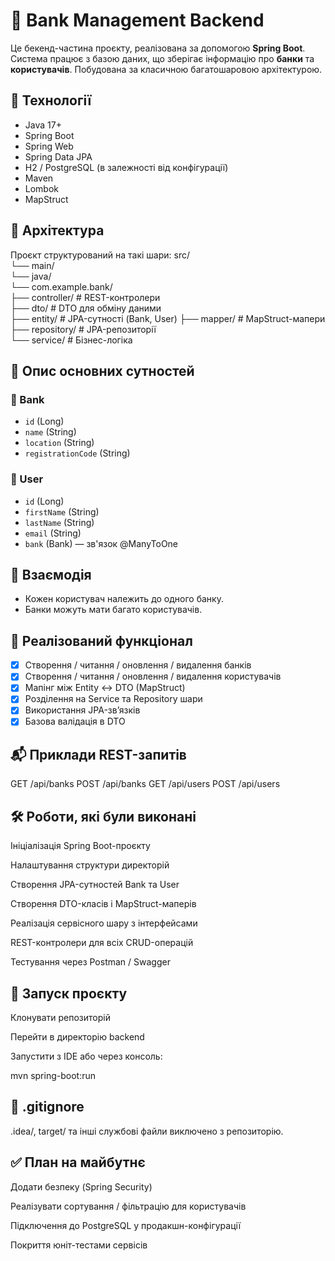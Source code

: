 # 🏦 Bank Management Backend

Це бекенд-частина проєкту, реалізована за допомогою **Spring Boot**. Система працює з базою даних, що зберігає інформацію про **банки** та **користувачів**. Побудована за класичною багатошаровою архітектурою.

## 🔧 Технології

- Java 17+
- Spring Boot
- Spring Web
- Spring Data JPA
- H2 / PostgreSQL (в залежності від конфігурації)
- Maven
- Lombok
- MapStruct

## 🧱 Архітектура

Проєкт структурований на такі шари:
src/        
└── main/   
└── java/   
└── com.example.bank/   
├── controller/ # REST-контролери   
├── dto/ # DTO для обміну даними    
├── entity/ # JPA-сутності (Bank, User) 
├── mapper/ # MapStruct-мапери  
├── repository/ # JPA-репозиторії   
└── service/ # Бізнес-логіка  


## 📄 Опис основних сутностей

### 🏦 Bank
- `id` (Long)
- `name` (String)
- `location` (String)
- `registrationCode` (String)

### 👤 User
- `id` (Long)
- `firstName` (String)
- `lastName` (String)
- `email` (String)
- `bank` (Bank) — зв'язок @ManyToOne

## 🔁 Взаємодія

- Кожен користувач належить до одного банку.
- Банки можуть мати багато користувачів.

## 🚀 Реалізований функціонал

- [x] Створення / читання / оновлення / видалення банків
- [x] Створення / читання / оновлення / видалення користувачів
- [x] Мапінг між Entity ↔ DTO (MapStruct)
- [x] Розділення на Service та Repository шари
- [x] Використання JPA-зв’язків
- [x] Базова валідація в DTO

## 📬 Приклади REST-запитів

GET /api/banks
POST /api/banks
GET /api/users
POST /api/users

## 🛠 Роботи, які були виконані
Ініціалізація Spring Boot-проєкту

Налаштування структури директорій

Створення JPA-сутностей Bank та User

Створення DTO-класів і MapStruct-маперів

Реалізація сервісного шару з інтерфейсами

REST-контролери для всіх CRUD-операцій

Тестування через Postman / Swagger

## 📝 Запуск проєкту
Клонувати репозиторій

Перейти в директорію backend

Запустити з IDE або через консоль:

mvn spring-boot:run

## 📁 .gitignore
.idea/, target/ та інші службові файли виключено з репозиторію.

## ✅ План на майбутнє
 Додати безпеку (Spring Security)

 Реалізувати сортування / фільтрацію для користувачів

 Підключення до PostgreSQL у продакшн-конфігурації

 Покриття юніт-тестами сервісів

